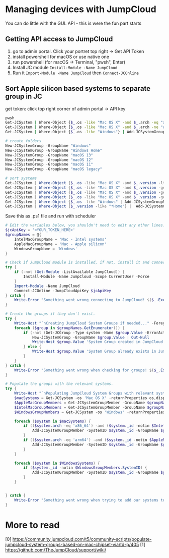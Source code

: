 # Managing devices with JumpCloud
You can do little with the GUI. API - this is were the fun part starts

## Getting API access to JumpCloud
1. go to admin portal. Click your portret top right -> Get API Token
2. install powershell for macOS or use native one
3. run powershell (for macOS -> Terminal, "pwsh", Enter)
4. Install JC module ```Install-Module -Name JumpCloud```
5. Run it ```Import-Module -Name JumpCloud``` then ```Connect-JCOnline```
## Sort Apple silicon based systems to separate group in JC



get token: click top right corner of admin portal -> API key

```bash
pwsh
Get-JCSystem | Where-Object {$_.os -like "Mac OS X" -and $_.arch -eq "arm64"} | Add-JCSystemGroupMember -GroupName "Mac - Apple silicon"
Get-JCSystem | Where-Object {$_.os -like "Mac OS X" -and $_.arch -ne "arm64"} | Add-JCSystemGroupMember -GroupName "Mac - Intel systems"
Get-JCSystem | Where-Object {$_.os -like "Windows"} | Add-JCSystemGroupMember -GroupName "Windows"
```
```powershell
# create folders
New-JCSystemGroup -GroupName "Windows"
New-JCSystemGroup -GroupName "Windows Home"
New-JCSystemGroup -GroupName "macOS 13"
New-JCSystemGroup -GroupName "macOS 12"
New-JCSystemGroup -GroupName "macOS 11"
New-JCSystemGroup -GroupName "macOS legacy"

# sort systems
Get-JCSystem | Where-Object {$_.os -like "Mac OS X" -and $_.version -lt 11} | Add-JCSystemGroupMember -GroupName "macOS legacy"
Get-JCSystem | Where-Object {$_.os -like "Mac OS X" -and $_.version -ge 11 -and $_.version -lt 12} | Add-JCSystemGroupMember -GroupName "macOS 11"
Get-JCSystem | Where-Object {$_.os -like "Mac OS X" -and $_.version -ge 12 -and $_.version -lt 13} | Add-JCSystemGroupMember -GroupName "macOS 12"
Get-JCSystem | Where-Object {$_.os -like "Mac OS X" -and $_.version -ge 13 -and $_.version -lt 14} | Add-JCSystemGroupMember -GroupName "macOS 13"
Get-JCSystem | Where-Object {$_.os -like "Windows" | Add-JCSystemGroupMember -GroupName "Windows"
Get-JCSystem | Where-Object {$_.version -like "*Home"} |  Add-JCSystemGroupMember -GroupName "Windows Home"
```


Save this as .ps1 file and run with scheduler

```powershell
# Edit the variables below, you shouldn't need to edit any other lines.
$jcApiKey = '<YOUR_TOKEN_HERE>'
$groupNames = @{
    IntelMacGroupName = 'Mac - Intel systems'
    AppleMacGroupName = 'Mac - Apple silicon'
    WindowsGroupName = 'Windows'
}

# Check if JumpCloud module is installed, if not, install it and connect.
try {
    if (-not (Get-Module -ListAvailable JumpCloud)) {
        Install-Module -Name JumpCloud -Scope CurrentUser -Force
    }
    Import-Module -Name JumpCloud
    Connect-JCOnline -JumpCloudApiKey $jcApiKey
} catch {
    Write-Error "Something went wrong connecting to JumpCloud! $($_.Exception.Message)" -ErrorAction Stop
}

# Create the groups if they don't exist.
try {
    Write-Host "`nCreating JumpCloud System Groups if needed..." -ForegroundColor Green
    foreach ($group in $groupNames.GetEnumerator()) {
        if (-not (Get-JCGroup -Type system -Name $group.Value -ErrorAction SilentlyContinue)) {
            New-JCSystemGroup -GroupName $group.Value | Out-Null
            Write-Host $group.Value 'System Group created in JumpCloud.'
        } else {
            Write-Host $group.Value 'System Group already exists in JumpCloud.'
        }
    }
} catch {
    Write-Error "Something went wrong when checking for groups! $($_.Exception.Message)" -ErrorAction Stop
}

# Populate the groups with the relevant systems.
try {
    Write-Host "`nPopulating JumpCloud System Groups with relevant systems..." -ForegroundColor Green
    $macSystems = Get-JCSystem -os 'Mac OS X' -returnProperties os,displayName,arch | Sort-Object arch
    $AppleMacGroupMembers = Get-JCSystemGroupMember -GroupName $groupNames.AppleMacGroupName
    $IntelMacGroupMembers = Get-JCSystemGroupMember -GroupName $groupNames.IntelMacGroupName
    $WindowsGroupMembers = Get-JCSystem -os 'Windows' -returnProperties os,displayName | Sort-Object os

    foreach ($system in $macSystems) {
        if (($system.arch -eq 'x86_64') -and ($system._id -notin $IntelMacGroupMembers.SystemID)) {
            Add-JCSystemGroupMember -SystemID $system._id -GroupName $groupNames.IntelMacGroupName
        }
        if (($system.arch -eq 'arm64') -and ($system._id -notin $AppleMacGroupMembers.SystemID)) {
            Add-JCSystemGroupMember -SystemID $system._id -GroupName $groupNames.AppleMacGroupName
        }
    }

    foreach ($system in $WindowsSystems) {
        if ($system._id -notin $WindowsGroupMembers.SystemID) {
            Add-JCSystemGroupMember -SystemID $system._id -GroupName $groupNames.WindowsGroupName
        }
    }


} catch {
    Write-Error "Something went wrong when trying to add our systems to the groups! $($_.Exception.Message)" -ErrorAction Stop
}
```

# More to read
[0] https://community.jumpcloud.com/t5/community-scripts/populate-jumpcloud-system-groups-based-on-mac-chipset-via/td-p/405
[1] https://github.com/TheJumpCloud/support/wiki/
